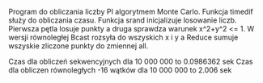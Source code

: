 Program do obliczania liczby PI algorytmem Monte Carlo.
Funkcja timedif służy do obliczania czasu. Funkcja srand inicjalizuje
 losowanie liczb. Pierwsza pętla losuje punkty a druga sprawdza warunek
 x^2+y^2 <= 1. W wersji równoległej Bcast rozsyła do wszyskich x i y a Reduce 
sumuje wszyskie zliczone punkty do zmiennej all.
 
Czas dla obliczeń sekwencyjnych dla 10 000 000 to 0.0986362 sek
Czas dla obliczen równoległych -16 wątków  dla 10 000 000 to 2.006 sek 

